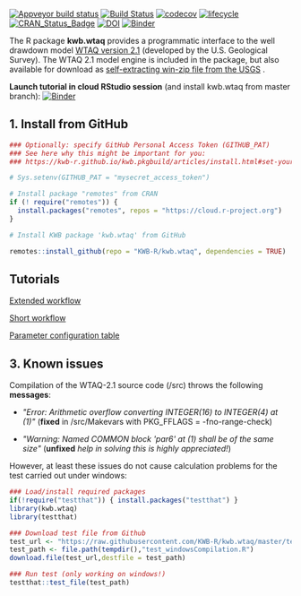 [![Appveyor build status](https://ci.appveyor.com/api/projects/status/7pkw4r01xttq2h6h/branch/master?svg=true)](https://ci.appveyor.com/project/KWB-R/kwb-wtaq/branch/master)
[![Build Status](https://travis-ci.org/KWB-R/kwb.wtaq.svg?branch=master)](https://travis-ci.org/KWB-R/kwb.wtaq)
[![codecov](https://codecov.io/github/KWB-R/kwb.wtaq/branch/master/graphs/badge.svg)](https://codecov.io/github/KWB-R/kwb.wtaq)
[![lifecycle](https://img.shields.io/badge/lifecycle-stable-brightgreen.svg)](https://www.tidyverse.org/lifecycle/#stable)
[![CRAN_Status_Badge](http://www.r-pkg.org/badges/version/kwb.wtaq)](http://cran.r-project.org/package=kwb.wtaq)
[![DOI](https://zenodo.org/badge/23293/KWB-R/kwb.wtaq.svg)](https://zenodo.org/badge/latestdoi/23293/KWB-R/kwb.wtaq)
[![Binder](http://mybinder.org/badge.svg)](https://mybinder.org/v2/gh/kwb-r/kwb.wtaq/binder?urlpath=rstudio)



The R package **kwb.wtaq** provides a programmatic interface to the well drawdown model [WTAQ version 2.1](https://water.usgs.gov/ogw/wtaq/) (developed by the U.S. Geological Survey). The WTAQ 2.1 model 
engine is included in the package, but also available for download as [self-extracting win-zip file from the USGS](https://water.usgs.gov/ogw/wtaq/WTAQ_2.1.exe]) . 

**Launch tutorial in cloud RStudio session** (and install kwb.wtaq from master 
branch): [![Binder](http://mybinder.org/badge.svg)](https://mybinder.org/v2/gh/kwb-r/kwb.wtaq/binder?urlpath=rstudio)

## 1. Install from GitHub 

```r
### Optionally: specify GitHub Personal Access Token (GITHUB_PAT)
### See here why this might be important for you:
### https://kwb-r.github.io/kwb.pkgbuild/articles/install.html#set-your-github_pat

# Sys.setenv(GITHUB_PAT = "mysecret_access_token")

# Install package "remotes" from CRAN
if (! require("remotes")) {
  install.packages("remotes", repos = "https://cloud.r-project.org")
}

# Install KWB package 'kwb.wtaq' from GitHub

remotes::install_github(repo = "KWB-R/kwb.wtaq", dependencies = TRUE)
```

## Tutorials

[Extended workflow](tutorial/index.html)

[Short workflow](articles/kwbwtaq_Tutorial.html)

[Parameter configuration table](articles/kwbwtaq_ParameterTable.html)

## 3. Known issues

Compilation of the WTAQ-2.1 source code (/src) throws the following **messages**:

- *"Error: Arithmetic overflow converting INTEGER(16) to INTEGER(4) at (1)"*
  (**fixed** in /src/Makevars with PKG_FFLAGS = -fno-range-check)
  
- *"Warning: Named COMMON block 'par6' at (1) shall be of the same size"*
  (**unfixed** *help in solving this is highly appreciated!*)


However, at least these issues do not cause calculation problems for the test carried out under windows:

```r
### Load/install required packages
if(!require("testthat")) { install.packages("testthat") }
library(kwb.wtaq)
library(testthat)

### Download test file from Github
test_url <- "https://raw.githubusercontent.com/KWB-R/kwb.wtaq/master/tests/testthat/test_windowsCompilation.R"
test_path <- file.path(tempdir(),"test_windowsCompilation.R")
download.file(test_url,destfile = test_path)

### Run test (only working on windows!)
testthat::test_file(test_path)

```
